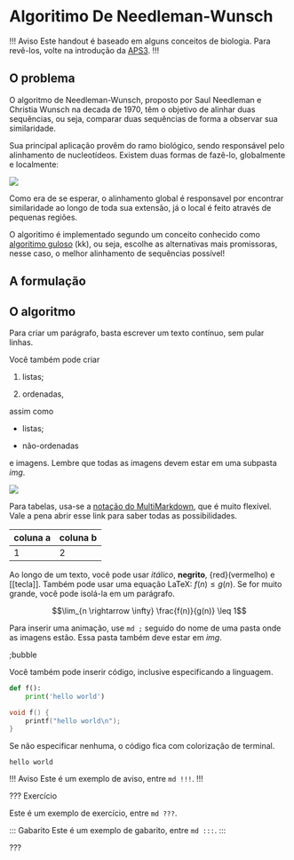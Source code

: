 Algoritimo De Needleman-Wunsch
======

!!! Aviso
Este handout é baseado em alguns conceitos de biologia. Para revê-los, volte na introdução da  [APS3](https://ensino.hashi.pro.br/desprog/aps3/index.html).
!!!

O problema 
---------

O algoritmo de Needleman-Wunsch, proposto por Saul Needleman e Christia Wunsch na decada de 1970, têm o objetivo de alinhar duas sequências, ou seja, comparar duas sequências de forma a observar sua similaridade. 

Sua principal aplicação provêm do ramo biológico, sendo responsável pelo alinhamento de nucleotídeos. Existem duas formas de fazê-lo, globalmente e localmente:

 ![](Capture.PNG)

Como era de se esperar, o alinhamento global é responsavel por encontrar similaridade ao longo de toda sua extensão, já o local é feito através de pequenas regiões.

O algoritimo é implementado segundo um conceito conhecido como [algoritimo guloso](https://pt.wikipedia.org/wiki/Algoritmo_guloso) (kk), ou seja, escolhe as alternativas mais promissoras, nesse caso, o melhor alinhamento de sequências possível!

A formulação
---------

O algoritmo
---------

Para criar um parágrafo, basta escrever um texto contínuo, sem pular linhas.

Você também pode criar

1. listas;

2. ordenadas,

assim como

* listas;

* não-ordenadas

e imagens. Lembre que todas as imagens devem estar em uma subpasta *img*.

![](logo.png)

Para tabelas, usa-se a [notação do
MultiMarkdown](https://fletcher.github.io/MultiMarkdown-6/syntax/tables.html),
que é muito flexível. Vale a pena abrir esse link para saber todas as
possibilidades.

| coluna a | coluna b |
|----------|----------|
| 1        | 2        |

Ao longo de um texto, você pode usar *itálico*, **negrito**, {red}(vermelho) e
[[tecla]]. Também pode usar uma equação LaTeX: $f(n) \leq g(n)$. Se for muito
grande, você pode isolá-la em um parágrafo.

$$\lim_{n \rightarrow \infty} \frac{f(n)}{g(n)} \leq 1$$

Para inserir uma animação, use `md ;` seguido do nome de uma pasta onde as
imagens estão. Essa pasta também deve estar em *img*.

;bubble

Você também pode inserir código, inclusive especificando a linguagem.

``` py
def f():
    print('hello world')
```

``` c
void f() {
    printf("hello world\n");
}
```

Se não especificar nenhuma, o código fica com colorização de terminal.

```
hello world
```


!!! Aviso
Este é um exemplo de aviso, entre `md !!!`.
!!!


??? Exercício

Este é um exemplo de exercício, entre `md ???`.

::: Gabarito
Este é um exemplo de gabarito, entre `md :::`.
:::

???
